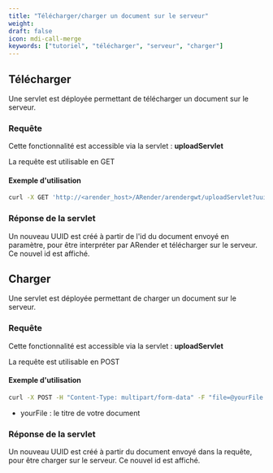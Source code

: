 ```yaml
---
title: "Télécharger/charger un document sur le serveur"
weight: 
draft: false
icon: mdi-call-merge
keywords: ["tutoriel", "télécharger", "serveur", "charger"]
---
```


## Télécharger

Une servlet est déployée permettant de télécharger un document sur le serveur. 

### Requête 

Cette fonctionnalité est accessible via la servlet : **uploadServlet**

La requête est utilisable en GET


#### Exemple d'utilisation

``` bash
curl -X GET 'http://<arender_host>/ARender/arendergwt/uploadServlet?uuid=docUUID'
```


### Réponse de la servlet

Un nouveau UUID est créé à partir de l'id du document envoyé en paramètre, pour être interpréter par ARender et télécharger sur le serveur. 
Ce nouvel id est affiché.


## Charger 

Une servlet est déployée permettant de charger un document sur le serveur. 

### Requête 

Cette fonctionnalité est accessible via la servlet : **uploadServlet**

La requête est utilisable en POST


#### Exemple d'utilisation

``` bash
curl -X POST -H "Content-Type: multipart/form-data" -F "file=@yourFile.pdf" "https://<arender_host>/ARender/arendergwt/uploadServlet"
```
* yourFile : le titre de votre document

### Réponse de la servlet

Un nouveau UUID est créé à partir du document envoyé dans la requête, pour être charger sur le serveur. 
Ce nouvel id est affiché.